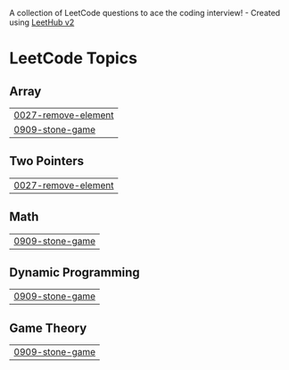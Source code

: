 A collection of LeetCode questions to ace the coding interview! - Created using [LeetHub v2](https://github.com/arunbhardwaj/LeetHub-2.0)
<!---LeetCode Topics Start-->
# LeetCode Topics
## Array
|  |
| ------- |
| [0027-remove-element](https://github.com/Shabeebbv/Leetcode_problems/tree/master/0027-remove-element) |
| [0909-stone-game](https://github.com/Shabeebbv/Leetcode_problems/tree/master/0909-stone-game) |
## Two Pointers
|  |
| ------- |
| [0027-remove-element](https://github.com/Shabeebbv/Leetcode_problems/tree/master/0027-remove-element) |
## Math
|  |
| ------- |
| [0909-stone-game](https://github.com/Shabeebbv/Leetcode_problems/tree/master/0909-stone-game) |
## Dynamic Programming
|  |
| ------- |
| [0909-stone-game](https://github.com/Shabeebbv/Leetcode_problems/tree/master/0909-stone-game) |
## Game Theory
|  |
| ------- |
| [0909-stone-game](https://github.com/Shabeebbv/Leetcode_problems/tree/master/0909-stone-game) |
<!---LeetCode Topics End-->